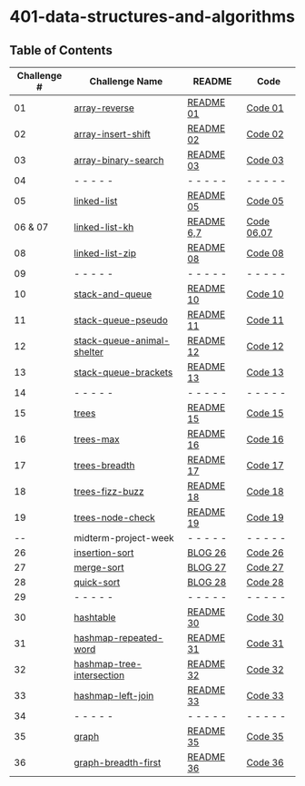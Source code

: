 # 401-data-structures-and-algorithms

## Table of Contents

| Challenge # | Challenge Name    | README | Code |
| ---------------| ---- | ----   |------|
| 01  | [array-reverse](challenges/array-reverse)        | [README 01](challenges/array-reverse/src/README.md)| [Code 01](challenges/array-reverse/src/Main.java)|
| 02   | [array-insert-shift](challenges/array-insert-shifted)      | [README 02](challenges/array-insert-shifted/lib/src/main/java/arrayShifted/ReadMe.md)| [Code 02](challenges/array-insert-shifted/lib/src/main/java/arrayShifted/shiftedArray.java)|
| 03   |[array-binary-search](challenges/array-binary-search)      | [README 03](challenges/array-binary-search/app/src/main/java/binarySearch/README.md)| [Code 03](challenges/array-binary-search/app/src/main/java/binarySearch/App.java)|
| 04   | - - - - -       | - - - - -  | - - - - -  |
| 05   | [linked-list](challenges/linked-list-new)       | [README 05](challenges/linked-list-new/lib/src/main/java/LinkedListNew/README.md)    | [Code 05](challenges/linked-list-new/lib/src/main/java/LinkedListNew/Library.java)   |
|  06 & 07    | [linked-list-kh](challenges/linked-list)     | [README 6,7](challenges/linked-list/lib/src/main/java/LinkedList/README.md)| [Code 06,07](challenges/linked-list/lib/src/main/java/LinkedList/LinkedList.java)|
|  08    | [linked-list-zip](challenges/linked-list)     | [README 08](challenges/linked-list/lib/src/main/java/LinkedList/README.md)| [Code 08](challenges/linked-list/lib/src/main/java/LinkedList/LinkedList.java)|
|  09    | - - - - -     | - - - - - | - - - - - |
|  10    | [stack-and-queue](challenges/stack-and-queue)     | [README 10](challenges/stack-and-queue/lib/src/main/java/StackAndQueue/README.md)| [Code 10](challenges/stack-and-queue/lib/src/main/java/StackAndQueue/Library.java)|
|  11    | [stack-queue-pseudo](challenges/stack-and-queue)     | [README 11](challenges/stack-and-queue/lib/src/main/java/StackAndQueue/README.md)| [Code 11](challenges/stack-and-queue/lib/src/main/java/StackAndQueue/PseudoQueue.java)|
|  12    | [stack-queue-animal-shelter](challenges/stack-and-queue/lib/src/main/java/StackAndQueue/AnimalShelter.java)     | [README 12](challenges/stack-and-queue/lib/src/main/java/StackAndQueue/README12.md)| [Code 12](challenges/stack-and-queue/lib/src/main/java/StackAndQueue/AnimalShelter.java)|
|  13    | [stack-queue-brackets](challenges/stack-and-queue/lib/src/main/java/StackQueueBraclets)     | [README 13](challenges/stack-and-queue/lib/src/main/java/StackAndQueue/README13.md)| [Code 13](challenges/stack-and-queue/lib/src/main/java/StackQueueBraclets/BracketValidation.java)|
|  14    | - - - - -     | - - - - - | - - - - - |
|  15    | [trees](challenges/trees/lib/src/main/java/trees)     | [README 15](challenges/trees/lib/src/main/java/trees/README.md)| [Code 15](challenges/trees/lib/src/main/java/trees/BinarySearchTree.java)|
|  16   | [trees-max](challenges/trees/lib/src/main/java/trees)     | [README 16](challenges/trees/lib/src/main/java/trees/README.md)| [Code 16](challenges/trees/lib/src/main/java/trees/BinarySearchTree.java)|
|  17   | [trees-breadth](challenges/trees/lib/src/main/java/trees)     | [README 17](challenges/trees/lib/src/main/java/trees/README17.md)| [Code 17](challenges/trees/lib/src/main/java/trees/Main.java)|
|  18   | [trees-fizz-buzz](challenges/trees/lib/src/main/java/trees/kTree)     | [README 18](challenges/trees/lib/src/main/java/trees/README.md)| [Code 18](challenges/trees/lib/src/main/java/trees/Main.java)|
|  19   | [trees-node-check](challenges/trees/lib/src/main/java/trees)     | [README 19](challenges/trees/lib/src/main/java/trees/README.md)| [Code 19](challenges/trees/lib/src/main/java/trees/kTree/kTree.java)|
|  --   | midterm-project-week    | - - - - - | - - - - -|
|  26      | [insertion-sort](challenges/sort/lib/src/main/java/sort)     | [BLOG 26](challenges/sort/lib/src/main/java/sort/BLOG.md)| [Code 26](challenges/sort/lib/src/main/java/sort/InsertionSort.java)|
|  27      | [merge-sort](challenges/sort/lib/src/main/java/merge)     | [BLOG 27](challenges/sort/lib/src/main/java/merge/BLOG.md)| [Code 27](challenges/sort/lib/src/main/java/merge/Merge.java)|
|  28      | [quick-sort](challenges/sort/lib/src/main/java/quick)     | [BLOG 28](challenges/sort/lib/src/main/java/quick/BLOG.md)| [Code 28](challenges/sort/lib/src/main/java/quick/Quick.java)|
|  29    | - - - - -     | - - - - - | - - - - - |
|  30      | [hashtable](challenges/hashtable)     | [README 30](challenges/hashtable/app/src/main/java/hashtable/README.md)| [Code 30](challenges/hashtable/app/src/main/java/hashtable/App.java)|
|  31      | [hashmap-repeated-word](challenges/hashtable)     | [README 31](challenges/hashtable/app/src/main/java/hashtable/README.md)| [Code 31](challenges/hashtable/app/src/main/java/hashtable/App.java)|
|  32      | [hashmap-tree-intersection](challenges/hashtable)     | [README 32](challenges/hashtable/app/src/main/java/hashtable/README.md)| [Code 32](challenges/hashtable/app/src/main/java/hashtable/App.java)|
|  33      | [hashmap-left-join](challenges/hashtable)     | [README 33](challenges/hashtable/app/src/main/java/hashtable/README.md)| [Code 33](challenges/hashtable/app/src/main/java/hashtable/App.java)|
|  34    | - - - - -     | - - - - - | - - - - - |
|  35      | [graph](challenges/graph)     | [README 35](challenges/graph/app/src/main/java/graph/README.md)| [Code 35](challenges/graph/app/src/main/java/graph/App.java)|
|  36      | [graph-breadth-first](challenges/graph)     | [README 36](challenges/graph/app/src/main/java/graph/README.md)| [Code 36](challenges/graph/app/src/main/java/graph/App.java)|